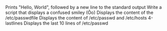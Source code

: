 Prints "Hello, World", followed by a new line to the standard output
Write a script that displays a confused smiley  (Ôo)
Displays the content of the /etc/passwdfile
Displays the content of /etc/passwd and /etc/hosts
4-lastlines Displays the last 10 lines of /etc/passwd
